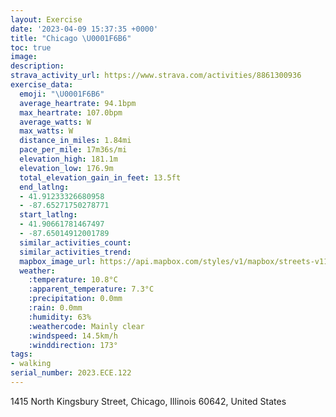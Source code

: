 ```yaml
---
layout: Exercise
date: '2023-04-09 15:37:35 +0000'
title: "Chicago \U0001F6B6"
toc: true
image:
description:
strava_activity_url: https://www.strava.com/activities/8861300936
exercise_data:
  emoji: "\U0001F6B6"
  average_heartrate: 94.1bpm
  max_heartrate: 107.0bpm
  average_watts: W
  max_watts: W
  distance_in_miles: 1.84mi
  pace_per_mile: 17m36s/mi
  elevation_high: 181.1m
  elevation_low: 176.9m
  total_elevation_gain_in_feet: 13.5ft
  end_latlng:
  - 41.91233326680958
  - -87.65271750278771
  start_latlng:
  - 41.90661781467497
  - -87.65014912001789
  similar_activities_count:
  similar_activities_trend:
  mapbox_image_url: https://api.mapbox.com/styles/v1/mapbox/streets-v11/static/path-5+787af2-1.0(ysw~Fna~uOhA%7D%40NWDS%40m%40GyADcBEyGEMM%40CCKg%40IOUQ%7D%40i%40_%40c%40GAuAFODCAAi%40AcGCUEE_%40PsAJgDnFKVAVF%5Cb%40n%40LTHf%40Bv%40BtFDTPTBNE%7CDBxBBVFLNDxAB%5EBDBHLf%40Kk%40XGLFVALuAjASXI%5CeAz%40%5Dd%40%5D%5CeAn%40IAMKE%40yCvBoB~AMD%5DCeB%40s%40FSADI%3FDQCY%40),pin-s-s+e5b22e(-87.64968,41.90541),pin-s-f+89ae00(-87.65303999999999,41.91093000000001)/auto/800x800?access_token=pk.eyJ1Ijoiam9zaGJlY2ttYW4iLCJhIjoiY205eWR2aDd1MWZ6djJrbXc4a3M0bWZleiJ9.XiG9OWkNcZk2QzjJbxLB4A
  weather:
    :temperature: 10.8°C
    :apparent_temperature: 7.3°C
    :precipitation: 0.0mm
    :rain: 0.0mm
    :humidity: 63%
    :weathercode: Mainly clear
    :windspeed: 14.5km/h
    :winddirection: 173°
tags:
- walking
serial_number: 2023.ECE.122
---
```

1415 North Kingsbury Street, Chicago, Illinois 60642, United States
